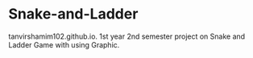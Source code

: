 # Snake-and-Ladder
tanvirshamim102.github.io.
1st year 2nd semester project on Snake and Ladder Game with using Graphic.
